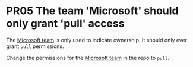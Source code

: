 # PR05 The team 'Microsoft' should only grant 'pull' access

The [Microsoft team] is only used to indicate ownership. It should only ever
grant `pull` permissions.

Change the permissions for the [Microsoft team] in the repo to `pull`.

[Microsoft team]: https://github.com/orgs/dotnet/teams/microsoft
